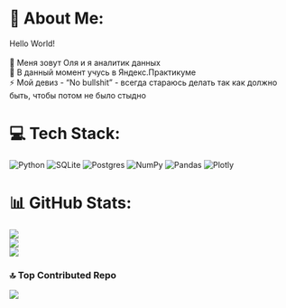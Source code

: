 # 💫 About Me:
Hello World!<br><br>🔭 Меня зовут Оля и я аналитик данных<br>🌱 В данный момент учусь в Яндекс.Практикуме<br>⚡ Мой девиз - “No bullshit” - всегда стараюсь делать так как должно быть, чтобы потом не было стыдно


# 💻 Tech Stack:
![Python](https://img.shields.io/badge/python-3670A0?style=for-the-badge&logo=python&logoColor=ffdd54) ![SQLite](https://img.shields.io/badge/sqlite-%2307405e.svg?style=for-the-badge&logo=sqlite&logoColor=white) ![Postgres](https://img.shields.io/badge/postgres-%23316192.svg?style=for-the-badge&logo=postgresql&logoColor=white) ![NumPy](https://img.shields.io/badge/numpy-%23013243.svg?style=for-the-badge&logo=numpy&logoColor=white) ![Pandas](https://img.shields.io/badge/pandas-%23150458.svg?style=for-the-badge&logo=pandas&logoColor=white) ![Plotly](https://img.shields.io/badge/Plotly-%233F4F75.svg?style=for-the-badge&logo=plotly&logoColor=white)
# 📊 GitHub Stats:
![](https://github-readme-stats.vercel.app/api?username=OFazlyeva&theme=tokyonight&hide_border=true&include_all_commits=false&count_private=false)<br/>
![](https://github-readme-streak-stats.herokuapp.com/?user=OFazlyeva&theme=tokyonight&hide_border=true)<br/>
![](https://github-readme-stats.vercel.app/api/top-langs/?username=OFazlyeva&theme=tokyonight&hide_border=true&include_all_commits=false&count_private=false&layout=compact)

### 🔝 Top Contributed Repo
![](https://github-contributor-stats.vercel.app/api?username=OFazlyeva&limit=5&theme=dark&combine_all_yearly_contributions=true)
